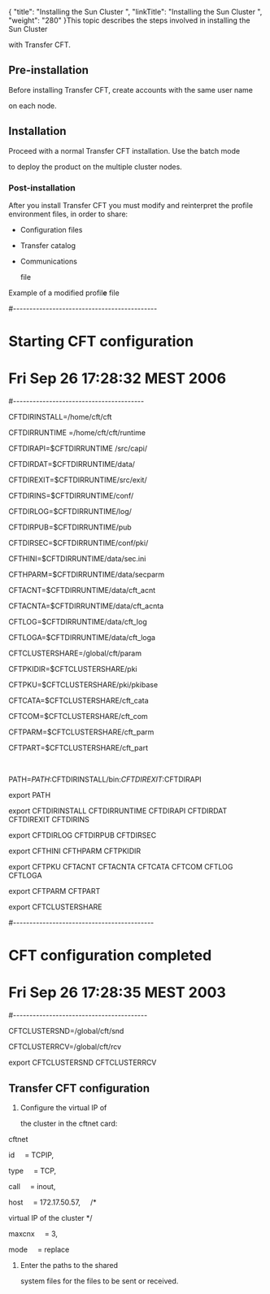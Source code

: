 {
    "title": "Installing  the Sun Cluster ",
    "linkTitle": "Installing the Sun Cluster ",
    "weight": "280"
}This topic describes the steps involved in installing the Sun Cluster
with Transfer CFT.

## Pre-installation

Before installing Transfer CFT, create accounts with the same user name
on each node.

## Installation

Proceed with a normal Transfer CFT installation. Use the batch mode
to deploy the product on the multiple cluster nodes.

### Post-installation

After you install Transfer CFT you must modify and reinterpret the profile environment files, in order to share:

-   Configuration files
-   Transfer catalog
-   Communications
    file

Example of a modified profil**e** file

#--------------------------------------------

# Starting CFT configuration

# Fri Sep 26 17:28:32 MEST 2006

#----------------------------------------

CFTDIRINSTALL=/home/cft/cft

CFTDIRRUNTIME =/home/cft/cft/runtime

CFTDIRAPI=$CFTDIRRUNTIME /src/capi/

CFTDIRDAT=$CFTDIRRUNTIME/data/

CFTDIREXIT=$CFTDIRRUNTIME/src/exit/

CFTDIRINS=$CFTDIRRUNTIME/conf/

CFTDIRLOG=$CFTDIRRUNTIME/log/

CFTDIRPUB=$CFTDIRRUNTIME/pub

CFTDIRSEC=$CFTDIRRUNTIME/conf/pki/

CFTHINI=$CFTDIRRUNTIME/data/sec.ini

CFTHPARM=$CFTDIRRUNTIME/data/secparm

CFTACNT=$CFTDIRRUNTIME/data/cft\_acnt

CFTACNTA=$CFTDIRRUNTIME/data/cft\_acnta

CFTLOG=$CFTDIRRUNTIME/data/cft\_log

CFTLOGA=$CFTDIRRUNTIME/data/cft\_loga

CFTCLUSTERSHARE=/global/cft/param

CFTPKIDIR=$CFTCLUSTERSHARE/pki

CFTPKU=$CFTCLUSTERSHARE/pki/pkibase

CFTCATA=$CFTCLUSTERSHARE/cft\_cata

CFTCOM=$CFTCLUSTERSHARE/cft\_com

CFTPARM=$CFTCLUSTERSHARE/cft\_parm

CFTPART=$CFTCLUSTERSHARE/cft\_part

 

PATH=$PATH:$CFTDIRINSTALL/bin:$CFTDIREXIT:$CFTDIRAPI

export PATH

export CFTDIRINSTALL CFTDIRRUNTIME CFTDIRAPI CFTDIRDAT CFTDIREXIT CFTDIRINS

export CFTDIRLOG CFTDIRPUB CFTDIRSEC

export CFTHINI CFTHPARM CFTPKIDIR

export CFTPKU CFTACNT CFTACNTA CFTCATA CFTCOM CFTLOG CFTLOGA

export CFTPARM CFTPART

export CFTCLUSTERSHARE

#-------------------------------------------

# CFT configuration completed

# Fri Sep 26 17:28:35 MEST 2003

#-----------------------------------------

CFTCLUSTERSND=/global/cft/snd

CFTCLUSTERRCV=/global/cft/rcv

export CFTCLUSTERSND CFTCLUSTERRCV

## <span id="Solaris_Sun_cluster_monitor_configuration"></span>Transfer CFT configuration

1.  Configure the virtual IP of
    the cluster in the cftnet card:

cftnet    
id     = TCPIP,  
type     = TCP,  
call     = inout,  
host     = 172.17.50.57,     /\*
virtual IP of the cluster \*/  
maxcnx     = 3,  
mode     = replace

1.  Enter the paths to the shared
    system files for the files to be sent or received.
